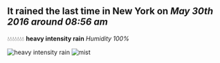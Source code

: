 ## It rained the last time in New York on *May 30th 2016 around 08:56 am*
💧💧💧💧💧💧💧  **heavy intensity rain** *Humidity 100%*

![heavy intensity rain](http://openweathermap.org/img/w/10n.png) ![mist](http://openweathermap.org/img/w/50n.png)
